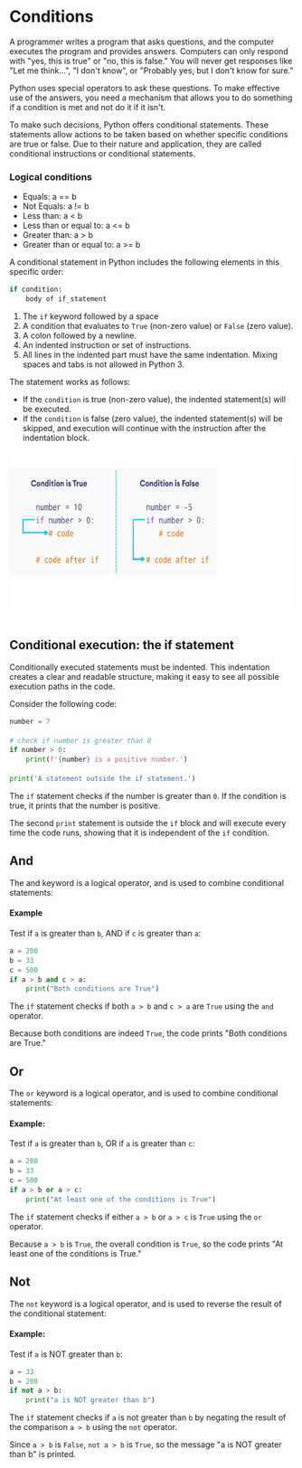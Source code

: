 # Conditions 

A programmer writes a program that asks questions, and the computer executes the program and provides answers. Computers can only respond with "yes, this is true" or "no, this is false." You will never get responses like "Let me think...", "I don't know", or "Probably yes, but I don't know for sure."

Python uses special operators to ask these questions. To make effective use of the answers, you need a mechanism that allows you to do something if a condition is met and not do it if it isn't.

To make such decisions, Python offers conditional statements. These statements allow actions to be taken based on whether specific conditions are true or false. Due to their nature and application, they are called conditional instructions or conditional statements.

### Logical conditions 

- Equals: a == b
- Not Equals: a != b
- Less than: a < b
- Less than or equal to: a <= b
- Greater than: a > b
- Greater than or equal to: a >= b

A conditional statement in Python includes the following elements in this specific order:

```python
if condition:
    body of if_statement
```

1. The `if` keyword followed by a space
2. A condition that evaluates to `True` (non-zero value) or `False` (zero value).
3. A colon followed by a newline.
4. An indented instruction or set of instructions. 
5. All lines in the indented part must have the same indentation. Mixing spaces and tabs is not allowed in Python 3.

The statement works as follows:

- If the `condition`  is true (non-zero value), the indented statement(s) will be executed.
- If the `condition`  is false (zero value), the indented statement(s) will be skipped, and execution will continue with the instruction after the indentation block.

<img src="Images/if_1.png" height="300">

## Conditional execution: the if statement

Conditionally executed statements must be indented. This indentation creates a clear and readable structure, making it easy to see all possible execution paths in the code.

Consider the following code:

```python
number = 7

# check if number is greater than 0
if number > 0:
    print(f'{number} is a positive number.')

print('A statement outside the if statement.')
```

The `if` statement checks if the number is greater than `0`. If the condition is true, it prints that the number is positive.

The second `print` statement is outside the `if` block and will execute every time the code runs, showing that it is independent of the `if` condition.

## And

The and keyword is a logical operator, and is used to combine conditional statements:

#### Example

Test if `a` is greater than `b`, AND if `c` is greater than `a`:

```python
a = 200
b = 33
c = 500
if a > b and c > a:
	print("Both conditions are True")
```

The `if` statement checks if both `a > b` and `c > a` are `True` using the `and` operator. 

Because both conditions are indeed `True`, the code prints "Both conditions are True."

## Or

The `or` keyword is a logical operator, and is used to combine conditional statements:

#### Example:

Test if `a` is greater than `b`, OR if `a` is greater than `c`:

```python
a = 200
b = 33
c = 500
if a > b or a > c:
	print("At least one of the conditions is True")
```

The `if` statement checks if either `a > b` or `a > c` is `True` using the `or` operator. 

Because `a > b` is `True`, the overall condition is `True`, so the code prints "At least one of the conditions is True."

## Not

The `not` keyword is a logical operator, and is used to reverse the result of the conditional statement:

#### Example:

Test if `a` is NOT greater than `b`:

```python
a = 33
b = 200
if not a > b:
	print("a is NOT greater than b")
```

The `if` statement checks if `a` is not greater than `b` by negating the result of the comparison `a > b` using the `not` operator.

Since `a > b` is `False`, `not a > b` is `True`, so the message "a is NOT greater than b" is printed.

